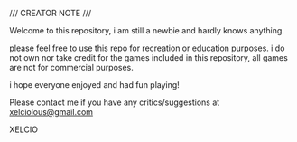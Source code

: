 /// CREATOR NOTE ///

Welcome to this repository, i am still a newbie and hardly knows anything.

please feel free to use this repo for recreation or education purposes.
i do not own nor take credit for the games included in this repository, all games are not for commercial purposes.

i hope everyone enjoyed and had fun playing!




Please contact me if you have any critics/suggestions at xelciolous@gmail.com

XELCIO
